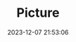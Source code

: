 ---
weight: 1
images:
- /images/edited/104.jpeg
title: Picture
date: 2023-12-07 21:53:06
tags: [luminarneo,work,ILCE7M3,25.1,person]
---